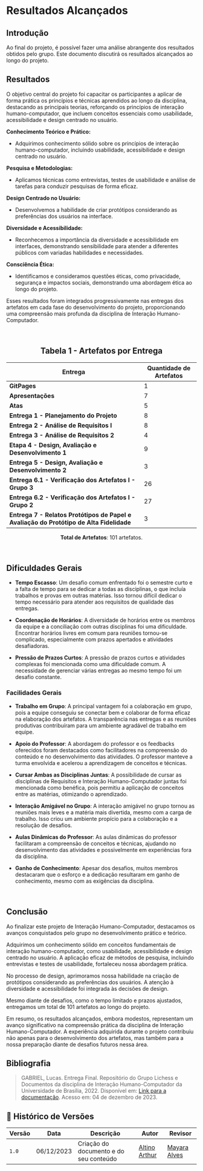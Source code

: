 # Resultados Alcançados

## Introdução
Ao final do projeto, é possível fazer uma análise abrangente dos resultados obtidos pelo grupo. Este documento discutirá os resultados alcançados ao longo do projeto.

## Resultados

O objetivo central do projeto foi capacitar os participantes a aplicar de forma prática os princípios e técnicas aprendidos ao longo da disciplina, destacando as principais teorias, reforçando os princípios de interação humano-computador, que incluem conceitos essenciais como usabilidade, acessibilidade e design centrado no usuário.

**Conhecimento Teórico e Prático:**

   - Adquirimos conhecimento sólido sobre os princípios de interação humano-computador, incluindo usabilidade, acessibilidade e design centrado no usuário.

   **Pesquisa e Metodologias:**
   
   - Aplicamos técnicas como entrevistas, testes de usabilidade e análise de tarefas para conduzir pesquisas de forma eficaz.

**Design Centrado no Usuário:**

   - Desenvolvemos a habilidade de criar protótipos considerando as preferências dos usuários na interface.

**Diversidade e Acessibilidade:**

   - Reconhecemos a importância da diversidade e acessibilidade em interfaces, demonstrando sensibilidade para atender a diferentes públicos com variadas habilidades e necessidades.

**Consciência Ética:**

   - Identificamos e consideramos questões éticas, como privacidade, segurança e impactos sociais, demonstrando uma abordagem ética ao longo do projeto.

Esses resultados foram integrados progressivamente nas entregas dos artefatos em cada fase do desenvolvimento do projeto, proporcionando uma compreensão mais profunda da disciplina de Interação Humano-Computador.

<br>

<center>

##  **Tabela 1** - Artefatos por Entrega 

| Entrega                                           | Quantidade de Artefatos |
|---------------------------------------------------|--------------------------|
| **GitPages**                                      | 1                        |
| **Apresentações**                                 | 7                        |
| **Atas**                                          | 5                        |
| **Entrega 1 - Planejamento do Projeto**            | 8                        |
| **Entrega 2 - Análise de Requisitos I**            | 8                        |
| **Entrega 3 - Análise de Requisitos 2**            | 4                        |
| **Etapa 4 - Design, Avaliação e Desenvolvimento 1**| 9                        |
| **Entrega 5 - Design, Avaliação e Desenvolvimento 2**| 3                      |
| **Entrega 6.1 - Verificação dos Artefatos I - Grupo 3**| 26                    |
| **Entrega 6.2 - Verificação dos Artefatos I - Grupo 2**| 27                    |
| **Entrega 7 - Relatos Protótipos de Papel e Avaliação do Protótipo de Alta Fidelidade**| 3 |

**Total de Artefatos**: 101 artefatos.

</center>

<br>

## Dificuldades Gerais

- **Tempo Escasso**: Um desafio comum enfrentado foi o semestre curto e a falta de tempo para se dedicar a todas as disciplinas, o que incluía trabalhos e provas em outras matérias. Isso tornou difícil dedicar o tempo necessário para atender aos requisitos de qualidade das entregas.

- **Coordenação de Horários**: A diversidade de horários entre os membros da equipe e a conciliação com outras disciplinas foi uma dificuldade. Encontrar horários livres em comum para reuniões tornou-se complicado, especialmente com prazos apertados e atividades desafiadoras.

- **Pressão de Prazos Curtos**: A pressão de prazos curtos e atividades complexas foi mencionada como uma dificuldade comum. A necessidade de gerenciar várias entregas ao mesmo tempo foi um desafio constante.

### Facilidades Gerais

- **Trabalho em Grupo**: A principal vantagem foi a colaboração em grupo, pois a equipe conseguiu se conectar bem e colaborar de forma eficaz na elaboração dos artefatos. A transparência nas entregas e as reuniões produtivas contribuíram para um ambiente agradável de trabalho em equipe.

- **Apoio do Professor**: A abordagem do professor e os feedbacks oferecidos foram destacados como facilitadores na compreensão do conteúdo e no desenvolvimento das atividades. O professor manteve a turma envolvida e acelerou a aprendizagem de conceitos e técnicas.

- **Cursar Ambas as Disciplinas Juntas**: A possibilidade de cursar as disciplinas de Requisitos e Interação Humano-Computador juntas foi mencionada como benéfica, pois permitiu a aplicação de conceitos entre as matérias, otimizando o aprendizado.

- **Interação Amigável no Grupo**: A interação amigável no grupo tornou as reuniões mais leves e a matéria mais divertida, mesmo com a carga de trabalho. Isso criou um ambiente propício para a colaboração e a resolução de desafios.

- **Aulas Dinâmicas do Professor**: As aulas dinâmicas do professor facilitaram a compreensão de conceitos e técnicas, ajudando no desenvolvimento das atividades e possivelmente em experiências fora da disciplina.

- **Ganho de Conhecimento**: Apesar dos desafios, muitos membros destacaram que o esforço e a dedicação resultaram em ganho de conhecimento, mesmo com as exigências da disciplina.

<br>

## Conclusão

Ao finalizar este projeto de Interação Humano-Computador, destacamos os avanços conquistados pelo grupo no desenvolvimento prático e teórico.

Adquirimos um conhecimento sólido em conceitos fundamentais de interação humano-computador, como usabilidade, acessibilidade e design centrado no usuário. A aplicação eficaz de métodos de pesquisa, incluindo entrevistas e testes de usabilidade, fortaleceu nossa abordagem prática.

No processo de design, aprimoramos nossa habilidade na criação de protótipos considerando as preferências dos usuários. A atenção à diversidade e acessibilidade foi integrada às decisões de design.

Mesmo diante de desafios, como o tempo limitado e prazos ajustados, entregamos um total de 101 artefatos ao longo do projeto.

Em resumo, os resultados alcançados, embora modestos, representam um avanço significativo na compreensão prática da disciplina de Interação Humano-Computador. A experiência adquirida durante o projeto contribuiu não apenas para o desenvolvimento dos artefatos, mas também para a nossa preparação diante de desafios futuros nessa área.

## Bibliografia
> GABRIEL, Lucas. Entrega Final. Repositório do Grupo Lichess e Documentos da disciplina de Interação Humano-Computador da Universidade de Brasília, 2022. Disponível em: [Link para a documentação](https://interacao-humano-computador.github.io/2022.2-Lichess/entrega_final/#sintese-das-avaliacoes). Acesso em: 04 de dezembro de 2023.

## 📑 Histórico de Versões

| Versão | Data | Descrição | Autor | Revisor |
|--------|------|------------|------|---------|
| `1.0` | 06/12/2023 | Criação do documento e do seu conteúdo |  [Altino Arthur](https://github.com/arthurrochamoreira)| [Mayara Alves](https://github.com/Mayara-tech) |
